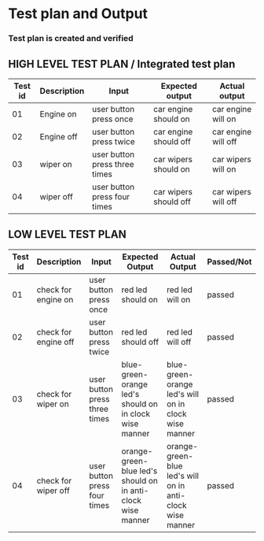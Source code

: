 # Test plan and Output
### Test plan is created and verified
## HIGH LEVEL TEST PLAN / Integrated test plan
| Test id | Description | Input | Expected output | Actual output |
|---------|-------------|-------|-----------------|---------------|
| 01 | Engine on | user button press once | car engine should on | car engine will on |
| 02 | Engine off | user button press twice | car engine should off | car engine will off |
| 03 | wiper on | user button press three times | car wipers should on | car wipers will on |
| 04 | wiper off | user button press four times | car wipers should off | car wipers will off |

## LOW LEVEL TEST PLAN
| Test id | Description | Input | Expected Output | Actual Output | Passed/Not |
|---------|-------------|-------|-----------------|---------------|------------|
| 01 | check for engine on | user button press once | red led should on | red led will on | passed |
| 02 | check for engine off | user button press twice | red led should off | red led will off | passed |
| 03 | check for wiper on | user button press three times | blue-green-orange led's should on in clock wise manner | blue-green-orange led's will on in clock wise manner | passed |
| 04 | check for wiper off | user button press four times | orange-green-blue led's should on in anti-clock wise manner | orange-green-blue led's will on in anti-clock wise manner | passed |

